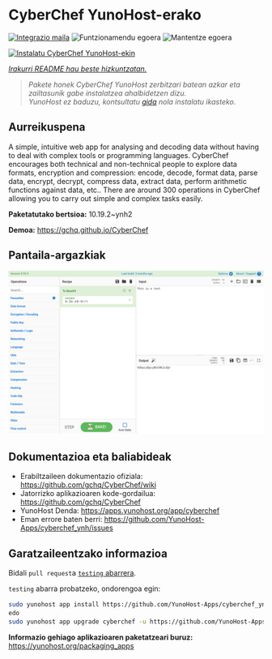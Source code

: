 <!--
Ohart ongi: README hau automatikoki sortu da <https://github.com/YunoHost/apps/tree/master/tools/readme_generator>ri esker
EZ editatu eskuz.
-->

# CyberChef YunoHost-erako

[![Integrazio maila](https://dash.yunohost.org/integration/cyberchef.svg)](https://ci-apps.yunohost.org/ci/apps/cyberchef/) ![Funtzionamendu egoera](https://ci-apps.yunohost.org/ci/badges/cyberchef.status.svg) ![Mantentze egoera](https://ci-apps.yunohost.org/ci/badges/cyberchef.maintain.svg)

[![Instalatu CyberChef YunoHost-ekin](https://install-app.yunohost.org/install-with-yunohost.svg)](https://install-app.yunohost.org/?app=cyberchef)

*[Irakurri README hau beste hizkuntzatan.](./ALL_README.md)*

> *Pakete honek CyberChef YunoHost zerbitzari batean azkar eta zailtasunik gabe instalatzea ahalbidetzen dizu.*  
> *YunoHost ez baduzu, kontsultatu [gida](https://yunohost.org/install) nola instalatu ikasteko.*

## Aurreikuspena

A simple, intuitive web app for analysing and decoding data without having to deal with complex tools or programming languages. CyberChef encourages both technical and non-technical people to explore data formats, encryption and compression: encode, decode, format data, parse data, encrypt, decrypt, compress data, extract data, perform arithmetic functions against data, etc.. There are around 300 operations in CyberChef allowing you to carry out simple and complex tasks easily.


**Paketatutako bertsioa:** 10.19.2~ynh2

**Demoa:** <https://gchq.github.io/CyberChef>

## Pantaila-argazkiak

![CyberChef(r)en pantaila-argazkia](./doc/screenshots/cyberchef_ynh.png)

## Dokumentazioa eta baliabideak

- Erabiltzaileen dokumentazio ofiziala: <https://github.com/gchq/CyberChef/wiki>
- Jatorrizko aplikazioaren kode-gordailua: <https://github.com/gchq/CyberChef>
- YunoHost Denda: <https://apps.yunohost.org/app/cyberchef>
- Eman errore baten berri: <https://github.com/YunoHost-Apps/cyberchef_ynh/issues>

## Garatzaileentzako informazioa

Bidali `pull request`a [`testing` abarrera](https://github.com/YunoHost-Apps/cyberchef_ynh/tree/testing).

`testing` abarra probatzeko, ondorengoa egin:

```bash
sudo yunohost app install https://github.com/YunoHost-Apps/cyberchef_ynh/tree/testing --debug
edo
sudo yunohost app upgrade cyberchef -u https://github.com/YunoHost-Apps/cyberchef_ynh/tree/testing --debug
```

**Informazio gehiago aplikazioaren paketatzeari buruz:** <https://yunohost.org/packaging_apps>
